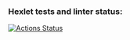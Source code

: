 ### Hexlet tests and linter status:
[![Actions Status](https://github.com/exerusik/java-project-61/workflows/hexlet-check/badge.svg)](https://github.com/exerusik/java-project-61/actions)